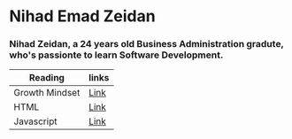 # Nihad Emad Zeidan

### Nihad Zeidan, a 24 years old Business Administration gradute, who's passionte to learn Software Development.



Reading | links
------- | -------
Growth Mindset | [Link](https://nihadzeidan.github.io/reading-notes/read02)
HTML | [Link](Read03a.md)
Javascript | [Link](read04.md)



